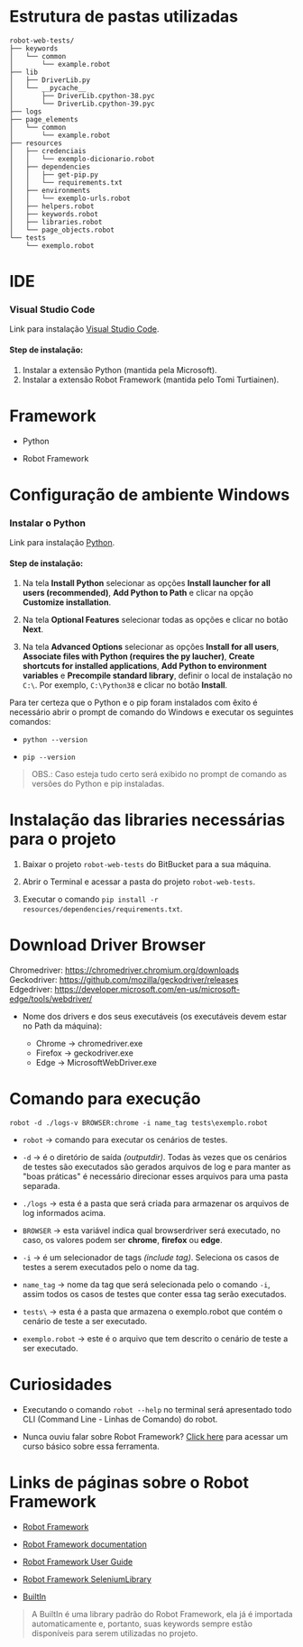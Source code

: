 # Estrutura de pastas utilizadas

```
robot-web-tests/
├── keywords
│   └── common
│       └── example.robot
├── lib
│   ├── DriverLib.py
│   └── __pycache__
│       ├── DriverLib.cpython-38.pyc
│       └── DriverLib.cpython-39.pyc
├── logs
├── page_elements
│   └── common
│       └── example.robot
├── resources
│   ├── credenciais
│   │   └── exemplo-dicionario.robot
│   ├── dependencies
│   │   ├── get-pip.py
│   │   └── requirements.txt
│   ├── environments
│   │   └── exemplo-urls.robot
│   ├── helpers.robot
│   ├── keywords.robot
│   ├── libraries.robot
│   └── page_objects.robot
└── tests
    └── exemplo.robot
```

# IDE 

### Visual Studio Code
Link para instalação [Visual Studio Code](https://code.visualstudio.com/).
  
 

#### Step de instalação:
1. Instalar a extensão Python (mantida pela Microsoft).
2. Instalar a extensão Robot Framework (mantida pelo Tomi Turtiainen).



# Framework

* Python

* Robot Framework



# Configuração de ambiente Windows
  
### Instalar o Python

Link para instalação [Python](https://www.python.org/downloads/).



#### Step de instalação:

1. Na tela **Install Python** selecionar as opções **Install launcher for all users (recommended)**, **Add Python to Path** e clicar na opção **Customize installation**.

2. Na tela **Optional Features** selecionar todas as opções e clicar no botão **Next**.

3. Na tela **Advanced Options** selecionar as opções **Install for all users**, **Associate files with Python (requires the py laucher)**, **Create shortcuts for installed applications**, **Add Python to environment variables** e **Precompile standard library**, definir o local de instalação no `C:\`. Por exemplo, `C:\Python38` e clicar no botão **Install**.

Para ter certeza que o Python e o pip foram instalados com êxito é necessário abrir o prompt de comando do Windows e executar os seguintes comandos:

*  `python --version`

*  `pip --version`

> OBS.: Caso esteja tudo certo será exibido no prompt de comando as versões do Python e pip instaladas.


# Instalação das libraries necessárias para o projeto

1. Baixar o projeto `robot-web-tests` do BitBucket para a sua máquina.

2. Abrir o Terminal e acessar a pasta do projeto `robot-web-tests`.

2. Executar o comando `pip install -r resources/dependencies/requirements.txt`.


# Download Driver Browser

Chromedriver: https://chromedriver.chromium.org/downloads <br />
Geckodriver:  https://github.com/mozilla/geckodriver/releases <br />
Edgedriver:   https://developer.microsoft.com/en-us/microsoft-edge/tools/webdriver/

- Nome dos drivers e dos seus executáveis (os executáveis devem estar no Path da máquina):

    - Chrome      ->      chromedriver.exe
    - Firefox     ->      geckodriver.exe
    - Edge        ->      MicrosoftWebDriver.exe


# Comando para execução

`robot -d ./logs-v BROWSER:chrome -i name_tag tests\exemplo.robot` 

* `robot` -> comando para executar os cenários de testes.

* `-d` -> é o diretório de saída _(outputdir)_. Todas às vezes que os cenários de testes são executados são gerados arquivos de log e para manter as "boas práticas" é necessário direcionar esses arquivos para uma pasta separada.

* `./logs` -> esta é a pasta que será criada para armazenar os arquivos de log informados acima.

* `BROWSER` -> esta variável indica qual browserdriver será executado, no caso, os valores podem ser **chrome**, **firefox** ou **edge**.
  
* `-i` -> é um selecionador de tags _(include tag)_. Seleciona os casos de testes a serem executados pelo o nome da tag.

* `name_tag` -> nome da tag que será selecionada pelo o comando `-i`, assim todos os casos de testes que conter essa tag serão executados.

* `tests\` -> esta é a pasta que armazena o exemplo.robot que contém o cenário de teste a ser executado.

* `exemplo.robot` -> este é o arquivo que tem descrito o cenário de teste a ser executado.



# Curiosidades

* Executando o comando `robot --help` no terminal será apresentado todo CLI (Command Line - Linhas de Comando) do robot.

* Nunca ouviu falar sobre Robot Framework? [Click here](https://qaninja.academy/curso/robot-beginner/) para acessar um curso básico sobre essa ferramenta.



# Links de páginas sobre o Robot Framework

*  [Robot Framework](https://robotframework.org/)

*  [Robot Framework documentation](https://robotframework.org/robotframework/)

*  [Robot Framework User Guide](https://robotframework.org/robotframework/latest/RobotFrameworkUserGuide.html)

*  [Robot Framework SeleniumLibrary](https://robotframework.org/SeleniumLibrary/SeleniumLibrary.html)

* [BuiltIn](https://robotframework.org/robotframework/latest/libraries/BuiltIn.html)
> A BuiltIn é uma library padrão do Robot Framework, ela já é importada automaticamente e, portanto, suas keywords sempre estão disponíveis para serem utilizadas no projeto. 
